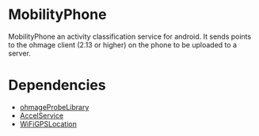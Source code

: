 MobilityPhone
=============

MobilityPhone an activity classification service for android. It sends points to the ohmage client (2.13 or higher) on the phone to be uploaded to a server.

Dependencies
============

* [ohmageProbeLibrary](https://github.com/cens/ohmageProbeLibrary)
* [AccelService](https://github.com/ohmage/AccelService)
* [WiFiGPSLocation](https://github.com/ohmage/WiFiGPSLocation)